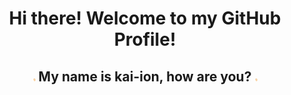 # <p style="text-align: center;"> Hi there! Welcome to my GitHub Profile! </p>

## <p style="text-align: center"> <img src="./assets/img/waving-hand.webp" width="1%"> My name is kai-ion, how are you? <img src="./assets/img/waving-hand.webp" width="1%"></p>